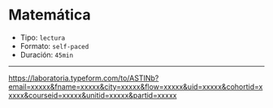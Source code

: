 # Matemática

* Tipo: `lectura`
* Formato: `self-paced`
* Duración: `45min`

***

https://laboratoria.typeform.com/to/ASTINb?email=xxxxx&fname=xxxxx&city=xxxxx&flow=xxxxx&uid=xxxxx&cohortid=xxxxx&courseid=xxxxx&unitid=xxxxx&partid=xxxxx
